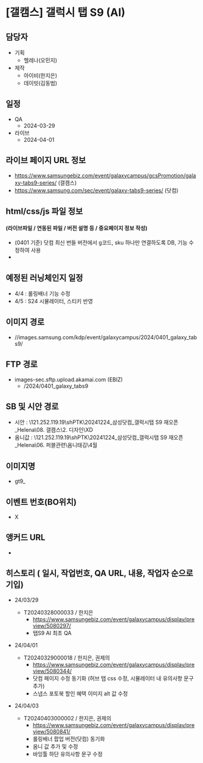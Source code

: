 # [갤캠스] 갤럭시 탭 S9 (AI)


## 담당자
+ 기획
    - 헬레나(오민지)
+ 제작
    - 아이비(한지은)
    - 데이빗(김동범)


## 일정
+ QA
    - 2024-03-29
+ 라이브
    - 2024-04-01


## 라이브 페이지 URL 정보
+ https://www.samsungebiz.com/event/galaxycampus/gcsPromotion/galaxy-tabs9-series/ (갤캠스)
+ https://www.samsung.com/sec/event/galaxy-tabs9-series/ (닷컴)


## html/css/js 파일 정보
#### (라이브파일 / 연동된 파일 / 버전 설명 등 / 중요페이지 정보 작성)
- (0401 기준) 닷컴 최신 번들 버전에서 g코드, sku 하나만 연결하도록 DB, 기능 수정하여 사용
- 


## 예정된 러닝체인지 일정
+ 4/4 : 롤링배너 기능 수정
+ 4/5 : S24 시뮬레이터, 스티키 반영
  

## 이미지 경로
+ //images.samsung.com/kdp/event/galaxycampus/2024/0401_galaxy_tabs9/


## FTP 경로
+ images-sec.sftp.upload.akamai.com (EBIZ)
    - /2024/0401_galaxy_tabs9

## SB 및 시안 경로
+ 시안 : \\121.252.119.19\shPTK\20241224_삼성닷컴_갤럭시탭 S9 재오픈_Helena\08. 갤캠스\2. 디자인\XD
+ 옴니값 : \\121.252.119.19\shPTK\20241224_삼성닷컴_갤럭시탭 S9 재오픈_Helena\06. 퍼블관련\옴니태깅\4월


## 이미지명
+ gt9_


## 이벤트 번호(BO위치)
+ X


## 앵커드 URL
+


## 히스토리 ( 일시, 작업번호, QA URL, 내용, 작업자 순으로 기입)
+ 24/03/29
  - T20240328000033 / 한지은
    - https://www.samsungebiz.com/event/galaxycampus/display/preview/5080297/
    - 탭S9 AI 최초 QA

+ 24/04/01
  - T20240329000018 / 한지은, 권제의
    - https://www.samsungebiz.com/event/galaxycampus/display/preview/5080344/
    - 닷컴 페이지 수정 동기화 (허브 탭 css 수정, 시뮬레이터 내 유의사항 문구 추가)
    - 스냅스 포토북 할인 혜택 이미지 alt 값 수정

+ 24/04/03
  - T20240403000002 / 한지은, 권제의
    - https://www.samsungebiz.com/event/galaxycampus/display/preview/5080841/
    - 롤링배너 팝업 버전(닷컴) 동기화
    - 옴니 값 추가 및 수정
    - 바잉툴 하단 유의사항 문구 수정
